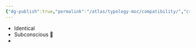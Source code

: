 ```yaml
---
{"dg-publish":true,"permalink":"/atlas/typology-moc/compatibility/","created":"","updated":"2023-01-20T12:08:24.671+01:00"}
---
```



- Identical 
- Subconscious 👊
- 
